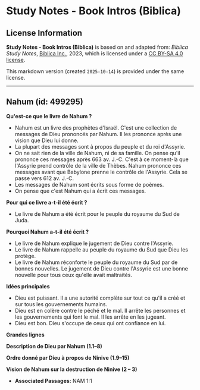 # Study Notes - Book Intros (Biblica)

## License Information

**Study Notes - Book Intros (Biblica)** is based on and adapted from: _Biblica Study Notes_, [Biblica Inc.](https://www.biblica.com/), 2023, which is licensed under a [CC BY-SA 4.0 license](https://creativecommons.org/licenses/by-sa/4.0/legalcode.en).

This markdown version (created `2025-10-14`) is provided under the same license.



--------------------------------

## Nahum (id: 499295)

**Qu'est\-ce que le livre de Nahum ?**

* Nahum est un livre des prophètes d'Israël. C'est une collection de messages de Dieu prononcés par Nahum. Il les prononce après une vision que Dieu lui donne.
* La plupart des messages sont à propos du peuple et du roi d'Assyrie.
* On ne sait rien de la ville de Nahum, ni de sa famille. On pense qu'il prononce ces messages après 663 av. J.\-C. C'est à ce moment\-là que l'Assyrie prend contrôle de la ville de Thèbes. Nahum prononce ces messages avant que Babylone prenne le contrôle de l'Assyrie. Cela se passe vers 612 av. J.\-C.
* Les messages de Nahum sont écrits sous forme de poèmes.
* On pense que c'est Nahum qui a écrit ces messages.

**Pour qui ce livre a\-t\-il été écrit ?**

* Le livre de Nahum a été écrit pour le peuple du royaume du Sud de Juda.

**Pourquoi Nahum a\-t\-il été écrit ?**

* Le livre de Nahum explique le jugement de Dieu contre l'Assyrie.
* Le livre de Nahum rappelle au peuple du royaume du Sud que Dieu les protège.
* Le livre de Nahum réconforte le peuple du royaume du Sud par de bonnes nouvelles. Le jugement de Dieu contre l'Assyrie est une bonne nouvelle pour tous ceux qu'elle avait maltraités.

**Idées principales**

* Dieu est puissant. Il a une autorité complète sur tout ce qu'il a créé et sur tous les gouvernements humains.
* Dieu est en colère contre le péché et le mal. Il arrête les personnes et les gouvernements qui font le mal. Il les arrête en les jugeant.
* Dieu est bon. Dieu s'occupe de ceux qui ont confiance en lui.

**Grandes lignes**

**Description de Dieu par Nahum (1\.1–8\)**

**Ordre donné par Dieu à propos de Ninive (1\.9–15\)**

**Vision de Nahum sur la destruction de Ninive (2 – 3\)**

* **Associated Passages:** NAM 1:1


